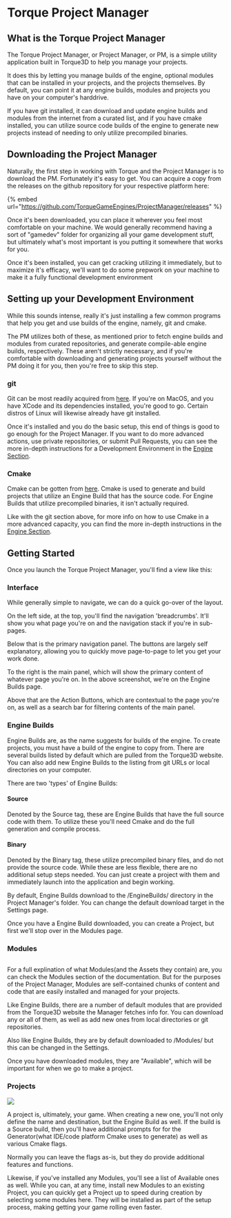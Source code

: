 # Torque Project Manager

## What is the Torque Project Manager

The Torque Project Manager, or Project Manager, or PM, is a simple utility application built in Torque3D to help you manage your projects.

It does this by letting you manage builds of the engine, optional modules that can be installed in your projects, and the projects themselves. By default, you can point it at any engine builds, modules and projects you have on your computer's harddrive.&#x20;

If you have git installed, it can download and update engine builds and modules from the internet from a curated list, and if you have cmake installed, you can utilize source code builds of the engine to generate new projects instead of needing to only utilize precompiled binaries.

## Downloading the Project Manager

Naturally, the first step in working with Torque and the Project Manager is to download the PM. Fortunately it's easy to get. You can acquire a copy from the releases on the github repository for your respective platform here:

{% embed url="https://github.com/TorqueGameEngines/ProjectManager/releases" %}

Once it's been downloaded, you can place it wherever you feel most comfortable on your machine. We would generally recommend having a sort of "gamedev" folder for organizing all your game development stuff, but ultimately what's most important is you putting it somewhere that works for you.

Once it's been installed, you can get cracking utilizing it immediately, but to maximize it's efficacy, we'll want to do some prepwork on your machine to make it a fully functional development environment

## Setting up your Development Environment

While this sounds intense, really it's just installing a few common programs that help you get and use builds of the engine, namely, git and cmake.

The PM utilizes both of these, as mentioned prior to fetch engine builds and modules from curated repositories, and generate compile-able engine builds, respectively. These aren't strictly necessary, and if you're comfortable with downloading and generating projects yourself without the PM doing it for you, then you're free to skip this step.

### git

Git can be most readily acquired from [here](https://git-scm.com/download/win). If you're on MacOS, and you have XCode and its dependencies installed, you're good to go. Certain distros of Linux will likewise already have git installed.

Once it's installed and you do the basic setup, this end of things is good to go enough for the Project Manager. If you want to do more advanced actions, use private repositories, or submit Pull Requests, you can see the more in-depth instructions for a Development Environment in the [Engine Section](broken-reference).

### Cmake

Cmake can be gotten from [here](https://cmake.org/download/). Cmake is used to generate and build projects that utilize an Engine Build that has the source code. For Engine Builds that utilize precompiled binaries, it isn't actually required.&#x20;

Like with the git section above, for more info on how to use Cmake in a more advanced capacity, you can find the more in-depth instructions in the [Engine Section](broken-reference).

## Getting Started

Once you launch the Torque Project Manager, you'll find a view like this:<img src="../../.gitbook/assets/image (2) (1).png" alt="" data-size="original">

### Interface

While generally simple to navigate, we can do a quick go-over of the layout.

On the left side, at the top, you'll find the navigation 'breadcrumbs'. It'll show you what page you're on and the navigation stack if you're in sub-pages.

Below that is the primary navigation panel. The buttons are largely self explanatory, allowing you to quickly move page-to-page to let you get your work done.

To the right is the main panel, which will show the primary content of whatever page you're on. In the above screenshot, we're on the Engine Builds page.

Above that are the Action Buttons, which are contextual to the page you're on, as well as a search bar for filtering contents of the main panel.

### Engine Builds

Engine Builds are, as the name suggests for builds of the engine. To create projects, you must have a build of the engine to copy from. There are several builds listed by default which are pulled from the Torque3D website. You can also add new Engine Builds to the listing from git URLs or local directories on your computer.

There are two 'types' of Engine Builds:

#### Source

Denoted by the Source tag, these are Engine Builds that have the full source code with them. To utilize these you'll need Cmake and do the full generation and compile process.

#### Binary

Denoted by the Binary tag, these utilize precompiled binary files, and do not provide the source code. While these are less flexible, there are no additional setup steps needed. You can just create a project with them and immediately launch into the application and begin working.

By default, Engine Builds download to the /EngineBuilds/ directory in the Project Manager's folder. You can change the default download target in the Settings page.

Once you have a Engine Build downloaded, you can create a Project, but first we'll stop over in the Modules page.

### Modules

<img src="../../.gitbook/assets/image (6) (1).png" alt="" data-size="original">

For a full explination of what Modules(and the Assets they contain) are, you can check the Modules section of the documentation. But for the purposes of the Project Manager, Modules are self-contained chunks of content and code that are easily installed and managed for your projects.

Like Engine Builds, there are a number of default modules that are provided from the Torque3D website the Manager fetches info for. You can download any or all of them, as well as add new ones from local directories or git repositories.

Also like Engine Builds, they are by default downloaded to /Modules/ but this can be changed in the Settings.

Once you have downloaded modules, they are "Available", which will be important for when we go to make a project.

### Projects

![](<../../.gitbook/assets/image (4) (1) (1).png>)

A project is, ultimately, your game. When creating a new one, you'll not only define the name and destination, but the Engine Build as well. If the build is a Source build, then you'll have additional prompts for for the Generator(what IDE/code platform Cmake uses to generate) as well as various Cmake flags.

Normally you can leave the flags as-is, but they do provide additional features and functions.

Likewise, if you've installed any Modules, you'll see a list of Available ones as well. While you can, at any time, install new Modules to an existing Project, you can quickly get a Project up to speed during creation by selecting some modules here. They will be installed as part of the setup process, making getting your game rolling even faster.

